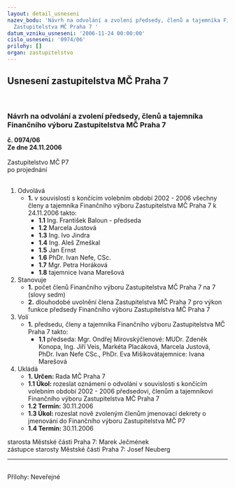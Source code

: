 ```yaml
---
layout: detail_usneseni
nazev_bodu: 'Návrh na odvolání a zvolení předsedy, členů a tajemníka Finančního výboru
  Zastupitelstva MČ Praha 7 '
datum_vzniku_usneseni: '2006-11-24 00:00:00'
cislo_usneseni: '0974/06'
prilohy: []
organ: zastupitelstvo
---
```

<div id="ucUsn_pList" class="usn">
	<span><h2>Usnesení zastupitelstva MČ Praha 7 </h2>
<br></span><div class="standBody">
<span><h3>Návrh na odvolání a zvolení předsedy, členů a tajemníka Finančního výboru Zastupitelstva MČ Praha 7 </h3></span><div class="center">
		<strong>č. 0974/06</strong><br>
	</div>
<div class="center">
		<strong>Ze dne 24.11.2006</strong><br><br>
	</div>Zastupitelstvo MČ P7<br> po projednání<br><br><ol>
<li>Odvolává<ul><li>
<strong>1.</strong> v souvislosti s končícím volebním období 2002 - 2006 všechny členy a tajemníka Finančního výboru Zastupitelstva MČ Praha 7 k 24.11.2006 takto: <ul>
<li>
<strong>1.1</strong> Ing. František Baloun - předseda</li>
<li>
<strong>1.2</strong> Marcela Justová</li>
<li>
<strong>1.3</strong> Ing. Ivo Jindra</li>
<li>
<strong>1.4</strong> Ing. Aleš Zmeškal</li>
<li>
<strong>1.5</strong> Jan Ernst</li>
<li>
<strong>1.6</strong> PhDr. Ivan Nefe, CSc.</li>
<li>
<strong>1.7</strong> Mgr. Petra Horáková</li>
<li>
<strong>1.8</strong> tajemnice Ivana Marešová</li>
</ul>
</li></ul>
</li>
<li>Stanovuje<ul>
<li>
<strong>1.</strong> počet členů Finančního výboru Zastupitelstva MČ Praha 7 na 7 (slovy sedm)</li>
<li>
<strong>2.</strong> dlouhodobé uvolnění člena Zastupitelstva MČ Praha 7 pro výkon funkce předsedy Finančního výboru Zastupitelstva MČ Praha 7</li>
</ul>
</li>
<li>Volí<ul><li>
<strong>1.</strong> předsedu, členy a tajemníka Finančního výboru Zastupitelstva MČ Praha 7 takto: <ul><li>
<strong>1.1</strong> předseda: Mgr. Ondřej Mirovskýčlenové: MUDr. Zdeněk Konopa, Ing. Jiří Veis, Markéta Placáková, Marcela Justová, PhDr. Ivan Nefe CSc., PhDr. Eva Mišíkovátajemnice: Ivana Marešová</li></ul>
</li></ul>
</li>
<li>Ukládá<ul>
<li>
<strong>1. Určen: </strong>Rada MČ Praha 7</li>
<li>
<strong>1.1 Úkol: </strong>rozeslat oznámení o odvolání v souvislosti s končícím volebním období 2002 - 2006 předsedovi, členům a tajemníkovi Finančního výboru Zastupitelstva MČ Praha 7</li>
<li>
<strong>1.2 Termín: </strong>30.11.2006</li>
<li>
<strong>1.3 Úkol: </strong>rozeslat nově zvoleným členům jmenovací dekrety o jmenování do Finančního výboru Zastupitelstva MČ P7</li>
<li>
<strong>1.4 Termín: </strong>30.11.2006</li>
</ul>
</li>
</ol>starosta Městské části Praha 7:   Marek Ječmének<br>zástupce starosty Městské části Praha 7: Josef Neuberg<hr>
<br>Přílohy: Neveřejné</div>
</div>